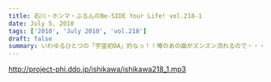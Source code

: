 ```yaml
---
title: 石川・ホンマ・ぶるんのBe-SIDE Your Life! vol.218-1
date: July 5, 2010
tags: ['2010', 'July 2010', 'vol.218']
draft: false
summary: いわゆるひとつの「宇宙初OA」的なっ！！噂のあの曲がズンズン流れるので・・・静かにして聴くよーに！NAMAE
---
```


http://project-phi.ddo.jp/ishikawa/ishikawa218_1.mp3